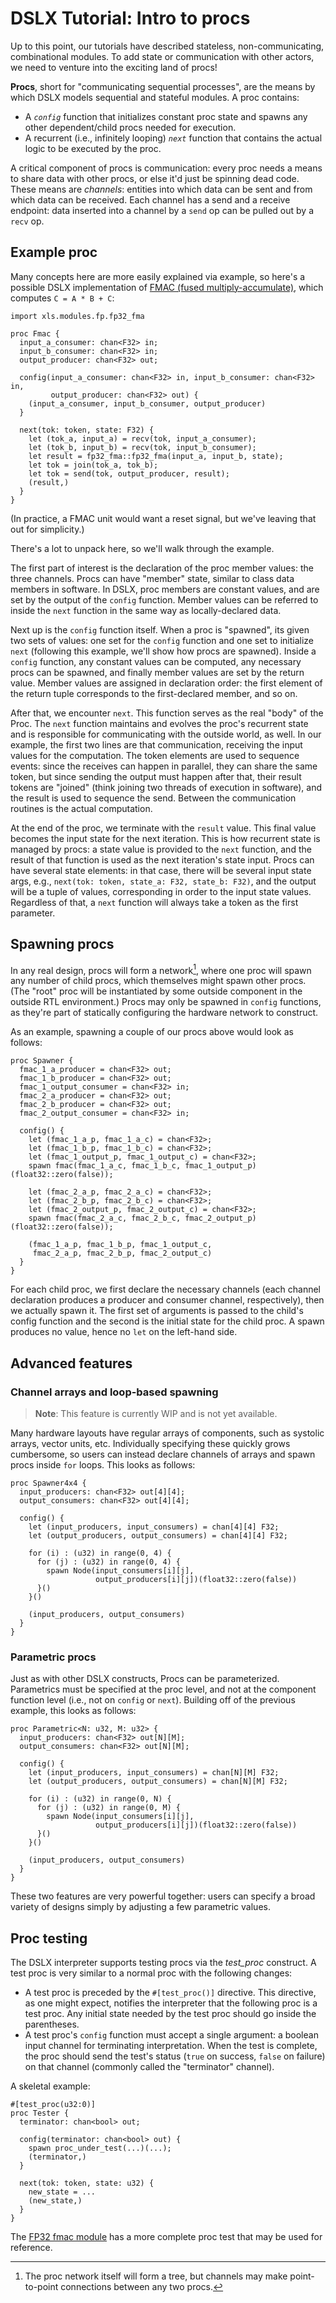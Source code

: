 # DSLX Tutorial: Intro to procs

Up to this point, our tutorials have described stateless, non-communicating,
combinational modules. To add state or communication with other actors, we need
to venture into the exciting land of procs!

**Procs**, short for "communicating sequential processes", are the means by
which DSLX models sequential and stateful modules. A proc contains:

*   A *`config`* function that initializes constant proc state and spawns any
    other dependent/child procs needed for execution.
*   A recurrent (i.e., infinitely looping) *`next`* function that contains the
    actual logic to be executed by the proc.

A critical component of procs is communication: every proc needs a means to
share data with other procs, or else it'd just be spinning dead code. These
means are *channels*: entities into which data can be sent and from which data
can be received. Each channel has a send and a receive endpoint: data inserted
into a channel by a `send` op can be pulled out by a `recv` op.

## Example proc

Many concepts here are more easily explained via example, so here's a possible
DSLX implementation of
[FMAC (fused multiply-accumulate)](https://en.wikipedia.org/wiki/Multiply%E2%80%93accumulate_operation),
which computes `C = A * B + C`:

```dslx
import xls.modules.fp.fp32_fma

proc Fmac {
  input_a_consumer: chan<F32> in;
  input_b_consumer: chan<F32> in;
  output_producer: chan<F32> out;

  config(input_a_consumer: chan<F32> in, input_b_consumer: chan<F32> in,
         output_producer: chan<F32> out) {
    (input_a_consumer, input_b_consumer, output_producer)
  }

  next(tok: token, state: F32) {
    let (tok_a, input_a) = recv(tok, input_a_consumer);
    let (tok_b, input_b) = recv(tok, input_b_consumer);
    let result = fp32_fma::fp32_fma(input_a, input_b, state);
    let tok = join(tok_a, tok_b);
    let tok = send(tok, output_producer, result);
    (result,)
  }
}
```

(In practice, a FMAC unit would want a reset signal, but we've leaving that out
for simplicity.)

There's a lot to unpack here, so we'll walk through the example.

The first part of interest is the declaration of the proc member values: the
three channels. Procs can have "member" state, similar to class data members in
software. In DSLX, proc members are constant values, and are set by the output
of the `config` function. Member values can be referred to inside the `next`
function in the same way as locally-declared data.

Next up is the `config` function itself. When a proc is "spawned", its given two
sets of values: one set for the `config` function and one set to initialize
`next` (following this example, we'll show how procs are spawned). Inside a
`config` function, any constant values can be computed, any necessary procs can
be spawned, and finally member values are set by the return value. Member values
are assigned in declaration order: the first element of the return tuple
corresponds to the first-declared member, and so on.

After that, we encounter `next`. This function serves as the real "body" of the
Proc. The `next` function maintains and evolves the proc's recurrent state and
is responsible for communicating with the outside world, as well. In our
example, the first two lines are that communication, receiving the input values
for the computation. The token elements are used to sequence events: since the
receives can happen in parallel, they can share the same token, but since
sending the output must happen after that, their result tokens are "joined"
(think joining two threads of execution in software), and the result is used to
sequence the send. Between the communication routines is the actual computation.

At the end of the proc, we terminate with the `result` value. This final value
becomes the input state for the next iteration. This is how recurrent state is
managed by procs: a state value is provided to the `next` function, and the
result of that function is used as the next iteration's state input. Procs can
have several state elements: in that case, there will be several input state
args, e.g., `next(tok: token, state_a: F32, state_b: F32)`, and the output will
be a tuple of values, corresponding in order to the input state values.
Regardless of that, a `next` function will always take a token as the first
parameter.

## Spawning procs

In any real design, procs will form a network[^proc_network], where one proc
will spawn any number of child procs, which themselves might spawn other procs.
(The "root" proc will be instantiated by some outside component in the outside
RTL environment.) Procs may only be spawned in `config` functions, as they're
part of statically configuring the hardware network to construct.

[^proc_network]: The proc network itself will form a tree, but channels may make
    point-to-point connections between any two procs.

As an example, spawning a couple of our procs above would look as follows:

```dslx
proc Spawner {
  fmac_1_a_producer = chan<F32> out;
  fmac_1_b_producer = chan<F32> out;
  fmac_1_output_consumer = chan<F32> in;
  fmac_2_a_producer = chan<F32> out;
  fmac_2_b_producer = chan<F32> out;
  fmac_2_output_consumer = chan<F32> in;

  config() {
    let (fmac_1_a_p, fmac_1_a_c) = chan<F32>;
    let (fmac_1_b_p, fmac_1_b_c) = chan<F32>;
    let (fmac_1_output_p, fmac_1_output_c) = chan<F32>;
    spawn fmac(fmac_1_a_c, fmac_1_b_c, fmac_1_output_p)(float32::zero(false));

    let (fmac_2_a_p, fmac_2_a_c) = chan<F32>;
    let (fmac_2_b_p, fmac_2_b_c) = chan<F32>;
    let (fmac_2_output_p, fmac_2_output_c) = chan<F32>;
    spawn fmac(fmac_2_a_c, fmac_2_b_c, fmac_2_output_p)(float32::zero(false));

    (fmac_1_a_p, fmac_1_b_p, fmac_1_output_c,
     fmac_2_a_p, fmac_2_b_p, fmac_2_output_c)
  }
}
```

For each child proc, we first declare the necessary channels (each channel
declaration produces a producer and consumer channel, respectively), then we
actually spawn it. The first set of arguments is passed to the child's config
function and the second is the initial state for the child proc. A spawn
produces no value, hence no `let` on the left-hand side.

## Advanced features

### Channel arrays and loop-based spawning

> **Note**: This feature is currently WIP and is not yet available.

Many hardware layouts have regular arrays of components, such as systolic
arrays, vector units, etc. Individually specifying these quickly grows
cumbersome, so users can instead declare channels of arrays and spawn procs
inside `for` loops. This looks as follows:

```dslx-snippet
proc Spawner4x4 {
  input_producers: chan<F32> out[4][4];
  output_consumers: chan<F32> out[4][4];

  config() {
    let (input_producers, input_consumers) = chan[4][4] F32;
    let (output_producers, output_consumers) = chan[4][4] F32;

    for (i) : (u32) in range(0, 4) {
      for (j) : (u32) in range(0, 4) {
        spawn Node(input_consumers[i][j],
                   output_producers[i][j])(float32::zero(false))
      }()
    }()

    (input_producers, output_consumers)
  }
}
```

### Parametric procs

Just as with other DSLX constructs, Procs can be parameterized. Parametrics must
be specified at the proc level, and not at the component function level (i.e.,
not on `config` or `next`). Building off of the previous example, this looks as
follows:

```dslx-snippet
proc Parametric<N: u32, M: u32> {
  input_producers: chan<F32> out[N][M];
  output_consumers: chan<F32> out[N][M];

  config() {
    let (input_producers, input_consumers) = chan[N][M] F32;
    let (output_producers, output_consumers) = chan[N][M] F32;

    for (i) : (u32) in range(0, N) {
      for (j) : (u32) in range(0, M) {
        spawn Node(input_consumers[i][j],
                   output_producers[i][j])(float32::zero(false))
      }()
    }()

    (input_producers, output_consumers)
  }
}
```

These two features are very powerful together: users can specify a broad variety
of designs simply by adjusting a few parametric values.

## Proc testing

The DSLX interpreter supports testing procs via the *test_proc* construct. A
test proc is very similar to a normal proc with the following changes:

*   A test proc is preceded by the `#[test_proc()]` directive. This directive,
    as one might expect, notifies the interpreter that the following proc is a
    test proc. Any initial state needed by the test proc should go inside the
    parentheses.
*   A test proc's `config` function must accept a single argument: a boolean
    input channel for terminating interpretation. When the test is complete, the
    proc should send the test's status (`true` on success, `false` on failure)
    on that channel (commonly called the "terminator" channel).

A skeletal example:

```dslx-snippet
#[test_proc(u32:0)]
proc Tester {
  terminator: chan<bool> out;

  config(terminator: chan<bool> out) {
    spawn proc_under_test(...)(...);
    (terminator,)
  }

  next(tok: token, state: u32) {
    new_state = ...
    (new_state,)
  }
}
```

The [FP32 fmac module](https://github.com/google/xls/tree/main/xls/modules/fp/fp32_fmac.x)
has a more complete proc test that may be used for reference.
